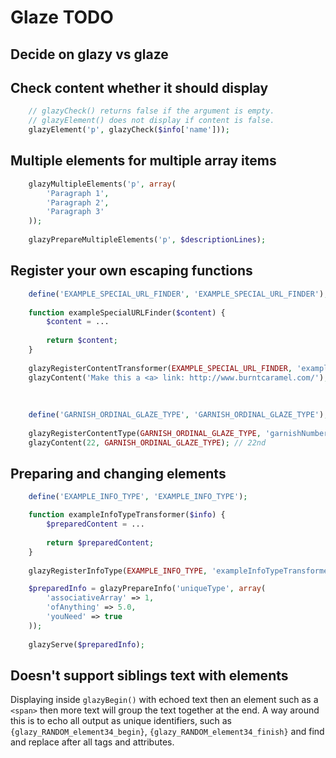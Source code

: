 Glaze TODO
=====

## Decide on glazy vs glaze

## Check content whether it should display
```php
	// glazyCheck() returns false if the argument is empty.
	// glazyElement() does not display if content is false.
	glazyElement('p', glazyCheck($info['name']));
```

## Multiple elements for multiple array items
```php
	glazyMultipleElements('p', array(
		'Paragraph 1',
		'Paragraph 2',
		'Paragraph 3'
	));
	
	glazyPrepareMultipleElements('p', $descriptionLines);
```

## Register your own escaping functions
```php
	define('EXAMPLE_SPECIAL_URL_FINDER', 'EXAMPLE_SPECIAL_URL_FINDER');
	
	function exampleSpecialURLFinder($content) {
		$content = ...
		
		return $content;
	}
	
	glazyRegisterContentTransformer(EXAMPLE_SPECIAL_URL_FINDER, 'exampleSpecialURLFinder');
	glazyContent('Make this a <a> link: http://www.burntcaramel.com/');
	
	
	
	define('GARNISH_ORDINAL_GLAZE_TYPE', 'GARNISH_ORDINAL_GLAZE_TYPE');
	
	glazyRegisterContentType(GARNISH_ORDINAL_GLAZE_TYPE, 'garnishNumberWithOrdinals');
	glazyContent(22, GARNISH_ORDINAL_GLAZE_TYPE); // 22nd
```

## Preparing and changing elements
```php
	define('EXAMPLE_INFO_TYPE', 'EXAMPLE_INFO_TYPE');

	function exampleInfoTypeTransformer($info) {
		$preparedContent = ...
		
		return $preparedContent;
	}
	
	glazyRegisterInfoType(EXAMPLE_INFO_TYPE, 'exampleInfoTypeTransformer');

	$preparedInfo = glazyPrepareInfo('uniqueType', array(
		'associativeArray' => 1,
		'ofAnything' => 5.0,
		'youNeed' => true
	));
	
	glazyServe($preparedInfo);
```

## Doesn't support siblings text with elements

Displaying inside `glazyBegin()` with echoed text then an element such as a `<span>` then more text will group the text together at the end. A way around this is to echo all output as unique identifiers, such as `{glazy_RANDOM_element34_begin}`, `{glazy_RANDOM_element34_finish}` and find and replace after all tags and attributes.